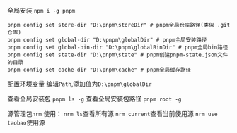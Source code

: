 全局安装
`npm i -g pnpm`

```
pnpm config set store-dir "D:\pnpm\storeDir" # pnpm全局仓库路径(类似 .git 仓库)
pnpm config set global-dir "D:\pnpm\globalDir" # pnpm全局安装路径
pnpm config set global-bin-dir "D:\pnpm\globalBinDir" # pnpm全局bin路径
pnpm config set state-dir "D:\pnpm\state" # pnpm创建pnpm-state.json文件的目录
pnpm config set cache-dir "D:\pnpm\cache" # pnpm全局缓存路径
```

配置环境变量
编辑`Path`,添加值为`D:\pnpm\globalDir`

查看全局安装包
`pnpm ls -g`
查看全局安装包路径
`pnpm root -g`

源管理包`nrm`
使用：
`nrm ls`查看所有源
`nrm current`查看当前使用源
`nrm use taobao`使用源